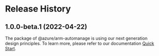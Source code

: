 # Release History
    
## 1.0.0-beta.1 (2022-04-22)

The package of @azure/arm-automanage is using our next generation design principles. To learn more, please refer to our documentation [Quick Start](https://aka.ms/js-track2-quickstart).
